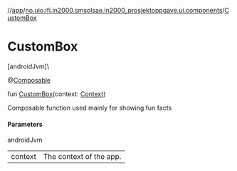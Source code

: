 //[app](../../index.md)/[no.uio.ifi.in2000.smsolsae.in2000_prosjektoppgave.ui.components](index.md)/[CustomBox](-custom-box.md)

# CustomBox

[androidJvm]\

@[Composable](https://developer.android.com/reference/kotlin/androidx/compose/runtime/Composable.html)

fun [CustomBox](-custom-box.md)(context: [Context](https://developer.android.com/reference/kotlin/android/content/Context.html))

Composable function used mainly for showing fun facts

#### Parameters

androidJvm

| | |
|---|---|
| context | The context of the app. |
